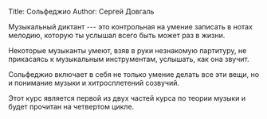 Title: Сольфеджио
Author: Сергей Довгаль

Музыкальный диктант --- это контрольная на умение записать в нотах мелодию,
которую ты услышал всего быть может раз в жизни.

Некоторые музыканты умеют, взяв в руки незнакомую партитуру, не прикасаясь
к музыкальным инструментам, услышать, как она звучит.

Сольфеджио включает в себя не только умение делать все эти вещи, но и
понимание музыки и хитросплетений созвучий.

Этот курс является первой из двух частей курса по теории музыки и будет 
прочитан на четвертом цикле.

